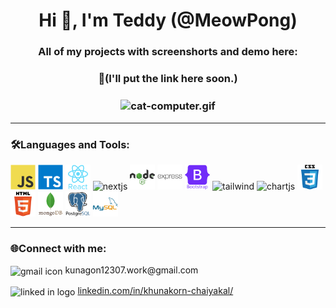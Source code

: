 <h1 align="center">Hi 👋, I'm Teddy (@MeowPong)</h1>
<h3 align="center">All of my projects with screenshorts and demo here: </h3>
<h3 align="center">🔗(I'll put the link here soon.)</h3>

<h3 align="center"><img align="center" src="https://media1.tenor.com/m/y2JXkY1pXkwAAAAd/cat-computer.gif" alt="cat-computer.gif" height="120" width="120" /></h3>

---


<h3 align="left">🛠️Languages and Tools:</h3>
<p align="left"> 
  <img src="https://raw.githubusercontent.com/devicons/devicon/master/icons/javascript/javascript-original.svg" alt="javascript" width="40" height="40"/> 
  <img src="https://raw.githubusercontent.com/devicons/devicon/master/icons/typescript/typescript-original.svg" alt="typescript" width="40" height="40"/>
  <img src="https://raw.githubusercontent.com/devicons/devicon/master/icons/react/react-original-wordmark.svg" alt="react" width="40" height="40"/>
  <img src="https://cdn.worldvectorlogo.com/logos/nextjs-2.svg" alt="nextjs" width="40" height="40"/> 
  <img src="https://raw.githubusercontent.com/devicons/devicon/master/icons/nodejs/nodejs-original-wordmark.svg" alt="nodejs" width="40" height="40"/> 
  <img src="https://raw.githubusercontent.com/devicons/devicon/master/icons/express/express-original-wordmark.svg" alt="express" width="40" height="40"/> 
  <img src="https://raw.githubusercontent.com/devicons/devicon/master/icons/bootstrap/bootstrap-plain-wordmark.svg" alt="bootstrap" width="40" height="40"/> 
  <img src="https://www.vectorlogo.zone/logos/tailwindcss/tailwindcss-icon.svg" alt="tailwind" width="40" height="40"/> 
  <img src="https://www.chartjs.org/media/logo-title.svg" alt="chartjs" width="40" height="40"/> 
  <img src="https://raw.githubusercontent.com/devicons/devicon/master/icons/css3/css3-original-wordmark.svg" alt="css3" width="40" height="40"/> 
  <img src="https://raw.githubusercontent.com/devicons/devicon/master/icons/html5/html5-original-wordmark.svg" alt="html5" width="40" height="40"/>
  <img src="https://raw.githubusercontent.com/devicons/devicon/master/icons/mongodb/mongodb-original-wordmark.svg" alt="mongodb" width="40" height="40"/> 
  <img src="https://raw.githubusercontent.com/devicons/devicon/master/icons/postgresql/postgresql-original-wordmark.svg" alt="postgresql" width="40" height="40"/> 
  <img src="https://raw.githubusercontent.com/devicons/devicon/master/icons/mysql/mysql-original-wordmark.svg" alt="mysql" width="40" height="40"/> 
</p>


---


<h3 align="left">🌐Connect with me:</h3>
<p align="left">
<img align="center" src="https://static.cdnlogo.com/logos/g/68/gmail.svg" alt="gmail icon" height="30" width="40" />
<span>kunagon12307.work@gmail.com</span>
</p>
<p align="left">
<img align="center" src="https://content.linkedin.com/content/dam/me/business/en-us/amp/brand-site/v2/bg/LI-Bug.svg.original.svg" alt="linked in logo" height="30" width="40" />
<a href="https://www.linkedin.com/in/khunakorn-chaiyakal/" target="blank">linkedin.com/in/khunakorn-chaiyakal/</a>
</p>
